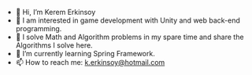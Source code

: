 - 👋 Hi, I’m Kerem Erkinsoy
- 👀 I am interested in game development with Unity and web back-end programming.
- 👀 I solve Math and Algorithm problems in my spare time and share the Algorithms I solve here.
- 🌱 I’m currently learning Spring Framework. 
- 📫 How to reach me: k.erkinsoy@hotmail.com

<!---
kerem-erkinsoy/kerem-erkinsoy is a ✨ special ✨ repository because its `README.md` (this file) appears on your GitHub profile.
You can click the Preview link to take a look at your changes.
--->
